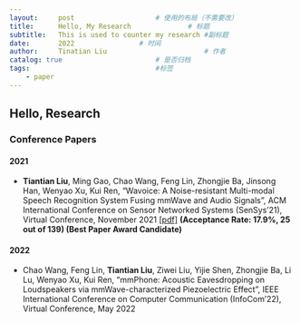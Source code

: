 ```yaml
---
layout:     post   				    # 使用的布局（不需要改）
title:      Hello, My Research 				# 标题 
subtitle:   This is used to counter my research #副标题
date:       2022 				# 时间
author:     Tinatian Liu 						# 作者
catalog: true 						# 是否归档
tags:								#标签
    - paper
---
```


## Hello, Research


### Conference Papers

#### 2021
* **Tiantian Liu**, Ming Gao, Chao Wang, Feng Lin, Zhongjie Ba, Jinsong Han, Wenyao Xu, Kui Ren, “Wavoice: A Noise-resistant Multi-modal Speech Recognition System Fusing mmWave and Audio Signals”, ACM International Conference on Sensor Networked Systems (SenSys’21), 
Virtual Conference, November 2021 [[pdf]](https://dl.acm.org/doi/abs/10.1145/3485730.3485945) **(Acceptance Rate: 17.9%, 25 out of 139) (Best Paper Award Candidate)** 

#### 2022
* Chao Wang, Feng Lin, **Tiantian Liu**, Ziwei Liu, Yijie Shen, Zhongjie Ba, Li Lu, Wenyao Xu, Kui Ren, “mmPhone: Acoustic Eavesdropping on Loudspeakers via mmWave-characterized Piezoelectric Effect”, IEEE International Conference on Computer Communication (InfoCom’22), Virtual Conference, May 2022

